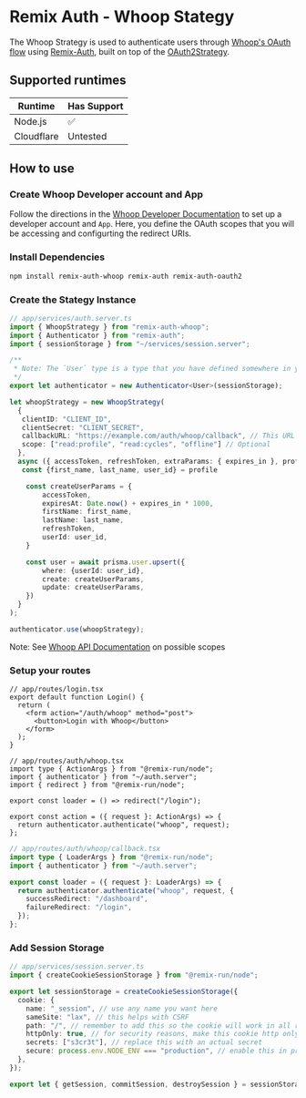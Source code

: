 # Remix Auth - Whoop Stategy

The Whoop Strategy is used to authenticate users through [Whoop's OAuth flow](https://developer.whoop.com/docs/developing/oauth) using [Remix-Auth](https://github.com/sergiodxa/remix-auth), built on top of the [OAuth2Strategy](https://github.com/sergiodxa/remix-auth-oauth2).

## Supported runtimes

| Runtime    | Has Support |
| ---------- | ----------- |
| Node.js    | ✅          |
| Cloudflare | Untested    |

<!-- If it doesn't support one runtime, explain here why -->

## How to use
### Create Whoop Developer account and App

Follow the directions in the [Whoop Developer Documentation](https://developer.whoop.com/docs/developing/getting-started) to set up a developer account and `App`. Here, you define the OAuth scopes that you will be accessing and configurting the redirect URIs.

### Install Dependencies
```sh
npm install remix-auth-whoop remix-auth remix-auth-oauth2
```

### Create the Stategy Instance
```ts
// app/services/auth.server.ts
import { WhoopStrategy } from "remix-auth-whoop";
import { Authenticator } from "remix-auth";
import { sessionStorage } from "~/services/session.server";

/**
 * Note: The `User` type is a type that you have defined somewhere in your application
 */
export let authenticator = new Authenticator<User>(sessionStorage);

let whoopStrategy = new WhoopStrategy(
  {
   clientID: "CLIENT_ID",
   clientSecret: "CLIENT_SECRET",
   callbackURL: "https://example.com/auth/whoop/callback", // This URL must be configured as a callback URI in the Whoop Developer dashboard
   scope: ["read:profile", "read:cycles", "offline"] // Optional
  },
  async ({ accessToken, refreshToken, extraParams: { expires_in }, profile }) => {
   const {first_name, last_name, user_id} = profile

    const createUserParams = {
        accessToken,
        expiresAt: Date.now() + expires_in * 1000,
        firstName: first_name,
        lastName: last_name,
        refreshToken,
        userId: user_id,
    }

    const user = await prisma.user.upsert({
        where: {userId: user_id},
        create: createUserParams,
        update: createUserParams,
    })
  }
);

authenticator.use(whoopStrategy);
```

Note: See [Whoop API Documentation](https://developer.whoop.com/api#section/Authentication/OAuth) on possible scopes

### Setup your routes

```tsx
// app/routes/login.tsx
export default function Login() {
  return (
    <form action="/auth/whoop" method="post">
      <button>Login with Whoop</button>
    </form>
  );
}
```

```tsx
// app/routes/auth/whoop.tsx
import type { ActionArgs } from "@remix-run/node";
import { authenticator } from "~/auth.server";
import { redirect } from "@remix-run/node";

export const loader = () => redirect("/login");

export const action = ({ request }: ActionArgs) => {
  return authenticator.authenticate("whoop", request);
};
```

```ts
// app/routes/auth/whoop/callback.tsx
import type { LoaderArgs } from "@remix-run/node";
import { authenticator } from "~/auth.server";

export const loader = ({ request }: LoaderArgs) => {
  return authenticator.authenticate("whoop", request, {
    successRedirect: "/dashboard",
    failureRedirect: "/login",
  });
};
```

### Add Session Storage

```ts
// app/services/session.server.ts
import { createCookieSessionStorage } from "@remix-run/node";

export let sessionStorage = createCookieSessionStorage({
  cookie: {
    name: "_session", // use any name you want here
    sameSite: "lax", // this helps with CSRF
    path: "/", // remember to add this so the cookie will work in all routes
    httpOnly: true, // for security reasons, make this cookie http only
    secrets: ["s3cr3t"], // replace this with an actual secret
    secure: process.env.NODE_ENV === "production", // enable this in prod only
  },
});

export let { getSession, commitSession, destroySession } = sessionStorage;
```
